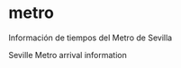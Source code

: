 # metro

[](#lang-es)
Información de tiempos del Metro de Sevilla

[](#lang-en)
Seville Metro arrival information
